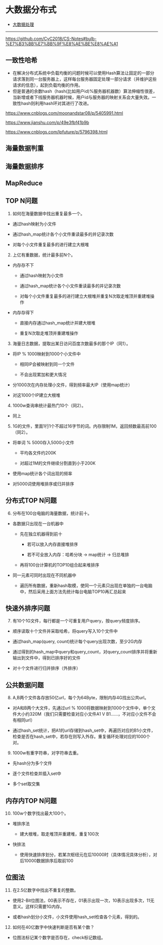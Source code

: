 # 大数据分布式

- [大数据处理](#大数据处理)

---

https://github.com/CyC2018/CS-Notes#bulb-%E7%B3%BB%E7%BB%9F%E8%AE%BE%E8%AE%A1

## 一致性哈希

- 在解决分布式系统中负载均衡的问题时候可以使用Hash算法让固定的一部分请求落到同一台服务器上，这样每台服务器固定处理一部分请求（并维护这些请求的信息），起到负载均衡的作用。
- 但是普通的余数hash（hash(比如用户id)%服务器机器数）算法伸缩性很差，当新增或者下线服务器机器时候，用户id与服务器的映射关系会大量失效。一致性hash则利用hash环对其进行了改进。

https://www.cnblogs.com/moonandstar08/p/5405991.html

https://www.jianshu.com/p/49e3fbf41b9b

https://www.cnblogs.com/lpfuture/p/5796398.html

## 海量数据判重

## 海量数据排序

## MapReduce


## TOP N问题 

1. 如何在海量数据中找出重复最多一个。

- 通过hash映射为小文件

- 通过hash_map统计各个小文件重读最多的并记录次数

- 对每个小文件重复最多的进行建立大根堆

2. 上亿有重数据，统计最多前N个。

- 内存存不下

    - 通过hash映射为小文件

    - 通过hash_map统计各个小文件重读最多的并记录次数

    - 对每个小文件重复最多的进行建立大根堆并重复N次取走堆顶并重建堆操作

- 内存存得下

    - 直接内存通过hash_map统计并建大根堆

    - 重复N次取走堆顶并重建堆操作

3. 海量日志数据，提取出某日访问百度次数最多的那个IP（同1）。

- 将IP % 1000映射到1000个小文件中
    
    - 相同IP会被映射到同一个文件

    - 不会出现累加和更大情况

- 分1000次在内存处理小文件，得到频率最大IP（使用map统计）

- 对这1000个IP建立大根堆

4. 1000w查询串统计最热门10个（同2）。

- 同上


5. 1G的文件，里面1行1个不超过16字节的词。内存限制1M，返回频数最高前100（同2）。

- 将单词 % 5000存入5000小文件
    
    - 平均各文件约200K

    - 对超过1M的文件继续分割直到小于200K

- 使用map统计各个词出现的频率

- 对5000词使用堆排序或归并排序

## 分布式TOP N问题

6. 分布在100台电脑的海量数据，统计前十。

- 各数据只出现在一台机器中

    - 先在独立机器得到前十

        - 若可以放入内存直接堆排序

        - 若不可全放入内存：哈希分块 -> map统计 -> 归总堆排

    - 再将100台计算机的TOP10组合起来堆排序

- 同一元素可同时出现在不同机器中

    - 遍历所有数据，重新hash取模，使同一个元素只出现在单独的一台电脑中，然后采用上面方法先统计每台电脑TOP10再汇总起来

## 快速外排序问题

7. 有10个1G文件，每行都是一个可重复用户query，按query频度排序。

- 顺序读取十个文件并采取哈希，将query写入10个文件中

- 通过hash_map(query, count)统计每个query出现次数，至少2G内存

- 通过得到的hash_map中query和query_count，对query_count排序并将重新输出到文件中，得到已排序好的文件

- 对十个文件进行归并排序（外排序）

## 公共数据问题

8. A,B两个文件各存放50亿url，每个为64Byte，限制内存4G找出公共url。

- 对A和B两个大文件，先通过url % 1000将数据映射到1000个文件中，单个文件大小约320M（我们只需要检查对应小文件A1 V B1......，不对应小文件不会有相同url）

- 通过hash_set统计，把A1的url存储到hash_set中，再遍历对应的B1小文件，检查是否在hash_set中，若存在则写入外存。重复循环处理对应的1000个对。

9. 1000w有重字符串，对字符串去重。

- 先hash分为多个文件

- 逐个文件检查并插入set中

- 多个set取交集

## 内存内TOP N问题

10. 100w个数字找出最大100个。

- 堆排序法

    - 建大根堆，取走堆顶并重建堆，重复100次

- 快排法

    - 使用快速排序划分，若某次枢纽元在后10000时（具体情况具体分析），对后10000数据排序后取前100

## 位图法

11. 在2.5亿数字中找出不重复的整数。

- 使用2-Bit位图法，00表示不存在，01表示出现一次，10表示出现多次，11无意义。这样只需要1G内存。

- 或者hash划分小文件，小文件使用hash_set检查各个元素，得到的。

12. 如何在40亿数字中快速判断是否有某个数？

- 位图法标记某个数字是否存在，check标记数组。
